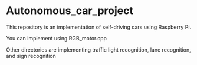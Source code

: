 # Autonomous_car_project

This repository is an implementation of self-driving cars using Raspberry Pi.

You can implement using RGB_motor.cpp

Other directories are implementing traffic light recognition, lane recognition, and sign recognition
